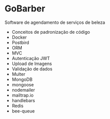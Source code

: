 <h1>GoBarber</h1>
<p>Software de agendamento de serviços de beleza</p>
<ul>
 <li>Conceitos de padronização de código</li>
 <li>Docker</li>
  <li>Postbird</li>
 <li>ORM</li>
 <li>MVC</li>
 <li>Autenticação JWT</li>
 <li>Upload de Imagens</li>
 <li>Validação de dados</li>
 <li>Multer</li>
 <li>MongoDB</li>
 <li>mongoose</li>
 <li>nodemailer</li>
 <li>mailtrap.io</li>  
 <li>handlebars</li>  
 <li>Redis</li>
 <li>bee-queue</li>  
</ul>
